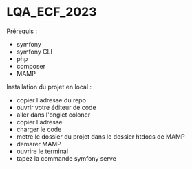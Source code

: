 # LQA_ECF_2023

Prérequis :
- symfony
- symfony CLI
- php
- composer
- MAMP

Installation du projet en local :

- copier l'adresse du repo 
- ouvrir votre éditeur de code 
- aller dans l'onglet coloner
- copier l'adresse
- charger le code
- metre le dossier du projet dans le dossier htdocs de MAMP
- demarer MAMP
- ouvrire le terminal
- tapez la commande symfony serve









